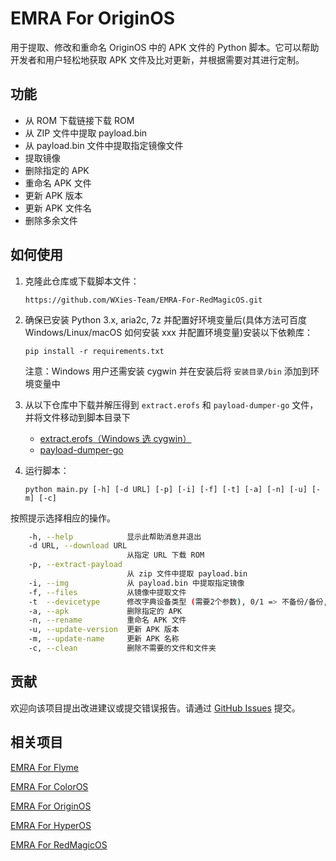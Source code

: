 # EMRA For OriginOS

用于提取、修改和重命名 OriginOS 中的 APK 文件的 Python 脚本。它可以帮助开发者和用户轻松地获取 APK 文件及比对更新，并根据需要对其进行定制。

## 功能

- 从 ROM 下载链接下载 ROM
- 从 ZIP 文件中提取 payload.bin
- 从 payload.bin 文件中提取指定镜像文件
- 提取镜像
- 删除指定的 APK
- 重命名 APK 文件
- 更新 APK 版本
- 更新 APK 文件名
- 删除多余文件

## 如何使用

1. 克隆此仓库或下载脚本文件：

   ```
   https://github.com/WXies-Team/EMRA-For-RedMagicOS.git
   ```

2. 确保已安装 Python 3.x, aria2c, 7z 并配置好环境变量后(具体方法可百度 Windows/Linux/macOS 如何安装 xxx 并配置环境变量)安装以下依赖库：

   ```
   pip install -r requirements.txt
   ```

   注意：Windows 用户还需安装 cygwin 并在安装后将 `安装目录/bin` 添加到环境变量中

3. 从以下仓库中下载并解压得到 `extract.erofs` 和 `payload-dumper-go` 文件，并将文件移动到脚本目录下

   - [extract.erofs（Windows 选 cygwin）](https://github.com/sekaiacg/erofs-utils/releases)
   - [payload-dumper-go](https://github.com/ssut/payload-dumper-go/releases)

4. 运行脚本：
   ```
   python main.py [-h] [-d URL] [-p] [-i] [-f] [-t] [-a] [-n] [-u] [-m] [-c]
   ```

按照提示选择相应的操作。

```bash
    -h, --help            显示此帮助消息并退出
    -d URL, --download URL
                          从指定 URL 下载 ROM
    -p, --extract-payload
                          从 zip 文件中提取 payload.bin
    -i, --img             从 payload.bin 中提取指定镜像
    -f, --files           从镜像中提取文件
    -t  --devicetype      修改字典设备类型 (需要2个参数), 0/1 => 不备份/备份, ph/f/p => phone/fold/pad
    -a, --apk             删除指定的 APK
    -n, --rename          重命名 APK 文件
    -u, --update-version  更新 APK 版本
    -m, --update-name     更新 APK 名称
    -c, --clean           删除不需要的文件和文件夹
```

## 贡献

欢迎向该项目提出改进建议或提交错误报告。请通过 [GitHub Issues](https://github.com/HoratioShaw/EMRA-For-RedMagicOS/issues) 提交。

## 相关项目

[EMRA For Flyme](https://github.com/WXies-Team/EMRA-For-Flyme)

[EMRA For ColorOS](https://github.com/WXies-Team/EMRA-For-ColorOS)

[EMRA For OriginOS](https://github.com/WXies-Team/EMRA-For-OriginOS)

[EMRA For HyperOS](https://github.com/WXies-Team/EMRA-For-HyperOS)

[EMRA For RedMagicOS](https://github.com/WXies-Team/EMRA-For-RedMagicOS)
